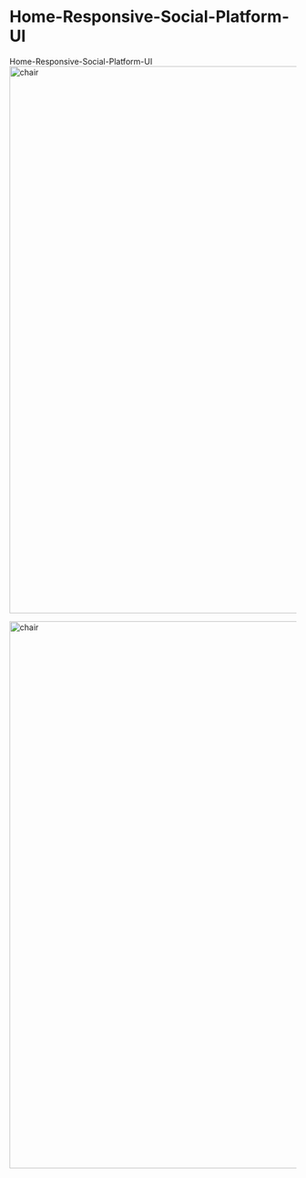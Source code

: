 # Home-Responsive-Social-Platform-UI


Home-Responsive-Social-Platform-UI
<img width="960" alt="chair" src="assets/img/shareprofil.jpg">

<img width="960" alt="chair" src="assets/img/proj.jpg">
